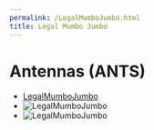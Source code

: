 ```yaml
---
permalink: /LegalMumboJumbo.html
title: Legal Mumbo Jumbo
---
```


<!--
LegalMumboJumbo.md v1.0.3.0
Antennas (ANTS)
created: 01 Feb 2022
updated: 07 Mar 2022
-->

# Antennas (ANTS)

* [LegalMumboJumbo](/LegalMumboJumbo/License.htm)
* ![LegalMumboJumbo](/LegalMumboJumbo/FORUM-01.png)
* ![LegalMumboJumbo](/LegalMumboJumbo/Forum-Beale-explicit-permission)

<!-- this file CC BY-NC-ND 3.0 Unported by zer0Kerbal-->
